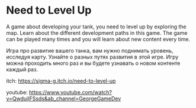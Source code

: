 # Need to Level Up
A game about developing your tank, you need to level up by exploring the map. Learn about the different development paths in this game. The game can be played many times and you will learn about new content every time.

Игра про развитие вашего танка, вам нужно поднимать уровень, исследуя карту. Узнайте о разных путях развития в этой игре. Игру можна проходить много раз и вы будете узнавать о новом контенте каждый раз.

itch: https://sigma-g.itch.io/need-to-level-up

youtube: https://www.youtube.com/watch?v=QwdujIFSsds&ab_channel=GeorgeGameDev

